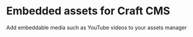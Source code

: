 # Embedded assets for Craft CMS

Add embeddable media such as YouTube videos to your assets manager
